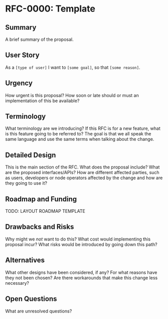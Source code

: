 # RFC-0000: Template

## Summary

A brief summary of the proposal.

## User Story

As a `[type of user]` I want to `[some goal]`, so that `[some reason]`.

## Urgency

How urgent is this proposal? How soon or late should or must an implementation
of this be available?

## Terminology

What terminology are we introducing? If this RFC is for a new feature, what is
this feature going to be referred to? The goal is that we all speak the same
language and use the same terms when talking about the change.

## Detailed Design

This is the main section of the RFC. What does the proposal include? What are
the proposed interfaces/APIs? How are different affected parties, such as users,
developers or node operators affected by the change and how are they going to
use it?

## Roadmap and Funding

TODO: LAYOUT ROADMAP TEMPLATE

## Drawbacks and Risks

Why might we _not_ want to do this? What cost would implementing this proposal
incur? What risks would be introduced by going down this path?

## Alternatives

What other designs have been considered, if any? For what reasons have they not
been chosen? Are there workarounds that make this change less necessary?

## Open Questions

What are unresolved questions?
